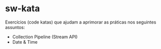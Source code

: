 # sw-kata
Exercícios (code katas) que ajudam a aprimorar as práticas nos seguintes assuntos:

- Collection Pipeline (Stream API)
- Date & Time
